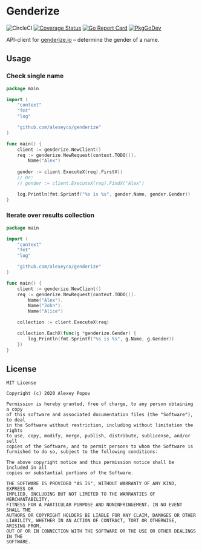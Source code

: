 # Genderize

![CircleCI](https://circleci.com/gh/alexeyco/genderize.svg?style=svg&circle-token=3259a2aa72222b784d5c52ac4b8a8b5ee73996ed)
[![Coverage Status](https://coveralls.io/repos/github/alexeyco/genderize/badge.svg?branch=master)](https://coveralls.io/github/alexeyco/genderize?branch=master)
[![Go Report Card](https://goreportcard.com/badge/github.com/alexeyco/genderize)](https://goreportcard.com/report/github.com/alexeyco/genderize)
[![PkgGoDev](https://pkg.go.dev/badge/github.com/alexeyco/genderize)](https://pkg.go.dev/github.com/alexeyco/genderize)

API-client for [genderize.io](https://genderize.io) – determine the gender of a name.

## Usage
### Check single name
```go
package main

import (
	"context"
	"fmt"
	"log"

	"github.com/alexeyco/genderize"
)

func main() {
    client := genderize.NewClient()
    req := genderize.NewRequest(context.TODO()).
        Name("Alex")
	
    gender := client.ExecuteX(req).FirstX()
    // Or:
    // gender := client.ExecuteX(req).FindX("Alex")

    log.Println(fmt.Sprintf("%s is %s", gender.Name, gender.Gender))
}
```

### Iterate over results collection
```go
package main

import (
	"context"
	"fmt"
	"log"

	"github.com/alexeyco/genderize"
)

func main() {
	client := genderize.NewClient()
	req := genderize.NewRequest(context.TODO()).
		Name("Alex").
		Name("John").
		Name("Alice")

	collection := client.ExecuteX(req)

	collection.EachX(func(g *genderize.Gender) {
		log.Println(fmt.Sprintf("%s is %s", g.Name, g.Gender))
	})
}
```

## License
```
MIT License

Copyright (c) 2020 Alexey Popov

Permission is hereby granted, free of charge, to any person obtaining a copy
of this software and associated documentation files (the "Software"), to deal
in the Software without restriction, including without limitation the rights
to use, copy, modify, merge, publish, distribute, sublicense, and/or sell
copies of the Software, and to permit persons to whom the Software is
furnished to do so, subject to the following conditions:

The above copyright notice and this permission notice shall be included in all
copies or substantial portions of the Software.

THE SOFTWARE IS PROVIDED "AS IS", WITHOUT WARRANTY OF ANY KIND, EXPRESS OR
IMPLIED, INCLUDING BUT NOT LIMITED TO THE WARRANTIES OF MERCHANTABILITY,
FITNESS FOR A PARTICULAR PURPOSE AND NONINFRINGEMENT. IN NO EVENT SHALL THE
AUTHORS OR COPYRIGHT HOLDERS BE LIABLE FOR ANY CLAIM, DAMAGES OR OTHER
LIABILITY, WHETHER IN AN ACTION OF CONTRACT, TORT OR OTHERWISE, ARISING FROM,
OUT OF OR IN CONNECTION WITH THE SOFTWARE OR THE USE OR OTHER DEALINGS IN THE
SOFTWARE.
```
